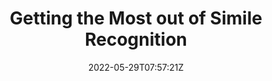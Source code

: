 ---
title: "Getting the Most out of Simile Recognition"
authors:
- Xiaoyue Wang
- Linfeng Song
- Xin Liu
- Chulun Zhou
- Hualin Zeng
- Jinsong Su
author_notes:
- "共同一作"
- "共同一作"
- 
- 
- 
- "通讯作者"
date: "2022-05-29T07:57:21Z"
publishDate: "2025-05-29T07:57:21Z"
publication_types: [4）信息抽取]
publication: "**In Proc. of EMNLP 2022 Findings.**"
---